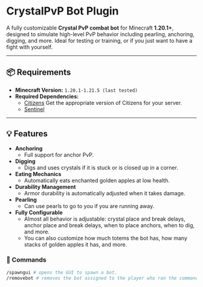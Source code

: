# CrystalPvP Bot Plugin

A fully customizable **Crystal PvP combat bot** for Minecraft **1.20.1+**, designed to simulate high-level PvP behavior including pearling, anchoring, digging, and more. Ideal for testing or training, or if you just want to have a fight with yourself.

---

## 📦 Requirements

- **Minecraft Version:** `1.20.1-1.21.5 (last tested)`
- **Required Dependencies:**
  - [Citizens](https://www.spigotmc.org/resources/citizens.13811/) Get the appropriate version of Citizens for your server.
  - [Sentinel](https://www.spigotmc.org/resources/sentinel.22017/)

---

## 💡 Features

- **Anchoring**
  - Full support for anchor PvP.
- **Digging**
  - Digs and uses crystals if it is stuck or is closed up in a corner.
- **Eating Mechanics**
  - Automatically eats enchanted golden apples at low health.
- **Durability Management**
  - Armor durability is automatically adjusted when it takes damage.
- **Pearling**
  - Can use pearls to go to you if you are running away.
- **Fully Configurable**
  - Almost all behavior is adjustable: crystal place and break delays, anchor place and break delays, when to place anchors, when to dig, and more.
  - You can also customize how much totems the bot has, how many stacks of golden apples it has, and more.

### 💬 Commands

```bash
/spawngui # opens the GUI to spawn a bot.
/removebot # removes the bot assigned to the player who ran the command.
